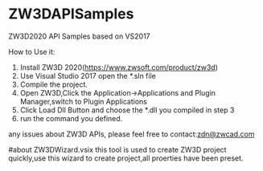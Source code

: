 # ZW3DAPISamples
ZW3D2020 API Samples based on VS2017

How to Use it:
1. Install ZW3D 2020(https://www.zwsoft.com/product/zw3d)
2. Use Visual Studio 2017 open the *.sln file
3. Compile the project.
4. Open ZW3D,Click the Application->Applications and Plugin Manager,switch to Plugin Applications
5. Click Load Dll Button and choose the *.dll you compiled in step 3
6. run the command you defined.

any issues about ZW3D APIs, please feel free to contact:zdn@zwcad.com

#about ZW3DWizard.vsix
this tool is used to create ZW3D project quickly,use this wizard to create project,all proerties have been preset.
